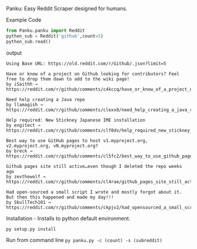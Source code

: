 Panku: Easy Reddit Scraper designed for humans.

Example Code
```py
from Panku.panku import Reddit
python_sub = Reddit('github',count=5)
python_sub.read()
```

output

```
Using Base URL: https://old.reddit.com/r/Github/.json?limit=5

Have or know of a project on Github looking for contributors? Feel free to drop them down to add to the wiki page!
by iSaithh → https://reddit.com/r/github/comments/c4kccq/have_or_know_of_a_project_on_github_looking_for/

Need help creating a Java repo
by llamagish → https://reddit.com/r/github/comments/clexx8/need_help_creating_a_java_repo/

Help required: New Stickney Japanese IME installation
by engitect → https://reddit.com/r/github/comments/clf0dv/help_required_new_stickney_japanese_ime/

Best way to use GitHub pages to host v1.myproject.org, v2.myproject.org, vN.myproject.org?
by breck → https://reddit.com/r/github/comments/cl5fc2/best_way_to_use_github_pages_to_host/

Github pages site still active…even though I deleted the repo weeks ago
by zevthewolf → https://reddit.com/r/github/comments/cl4rae/github_pages_site_still_activeeven_though_i/

Had open-sourced a small script I wrote and mostly forgot about it. But then this happened and made my day!!!
by SkullTech101 → https://reddit.com/r/github/comments/ckpjv2/had_opensourced_a_small_script_i_wrote_and_mostly/

```

Installation - Installs to python default environment.

`py setup.py install`

Run from command line
`py panku.py -c (count) -s (subreddit)`
